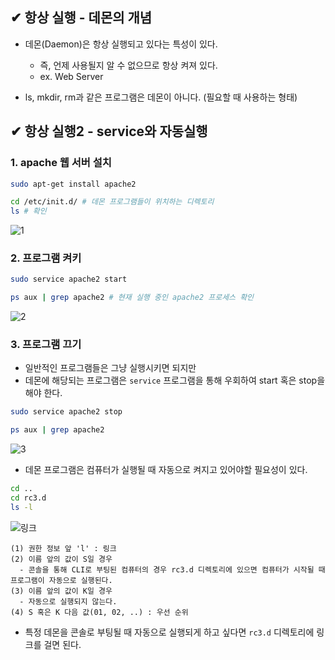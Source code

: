 ## ✔ 항상 실행 - 데몬의 개념
- 데몬(Daemon)은 항상 실행되고 있다는 특성이 있다.
  - 즉, 언제 사용될지 알 수 없으므로 항상 켜져 있다.
  - ex. Web Server

- ls, mkdir, rm과 같은 프로그램은 데몬이 아니다. (필요할 때 사용하는 형태)


## ✔ 항상 실행2 - service와 자동실행
### 1. apache 웹 서버 설치
```bash
sudo apt-get install apache2

cd /etc/init.d/ # 데몬 프로그램들이 위치하는 디렉토리
ls # 확인
```

![1](https://user-images.githubusercontent.com/54324782/192469775-92e04ba9-aae3-433d-9256-20629bd4d37d.png)

### 2. 프로그램 켜키
```bash
sudo service apache2 start

ps aux | grep apache2 # 현재 실행 중인 apache2 프로세스 확인
```

![2](https://user-images.githubusercontent.com/54324782/192470309-6c23a8a0-1b92-4fa9-a393-0930017fa34b.png)

### 3. 프로그램 끄기
- 일반적인 프로그램들은 그냥 실행시키면 되지만
- 데몬에 해당되는 프로그램은 `service` 프로그램을 통해 우회하여 start 혹은 stop을 해야 한다.
```bash
sudo service apache2 stop

ps aux | grep apache2
```

![3](https://user-images.githubusercontent.com/54324782/192470448-9597c763-b9cd-40d9-901d-def2c79d08bc.png)

- 데몬 프로그램은 컴퓨터가 실행될 때 자동으로 켜지고 있어야할 필요성이 있다.
```bash
cd ..
cd rc3.d
ls -l
```

![링크](https://user-images.githubusercontent.com/54324782/192472348-695b6463-c950-4c44-8d1f-9131190d4a8b.png)
```
(1) 권한 정보 앞 'l' : 링크
(2) 이름 앞의 값이 S일 경우
  - 콘솔을 통해 CLI로 부팅된 컴퓨터의 경우 rc3.d 디렉토리에 있으면 컴퓨터가 시작될 때 프로그램이 자동으로 실행된다.
(3) 이름 앞의 값이 K일 경우
  - 자동으로 실행되지 않는다.
(4) S 혹은 K 다음 값(01, 02, ..) : 우선 순위

```
- 특정 데몬을 콘솔로 부팅될 때 자동으로 실행되게 하고 싶다면 `rc3.d` 디렉토리에 링크를 걸면 된다.
